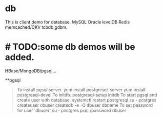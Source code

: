 # db
This is client demo for database. MySQL Oracle levelDB Redis memcached/CKV tcbdb gdbm.

# # TODO:some db demos will be added.
HBase/MongoDB/pgsql...

**pgsql
>To install pgsql server.
  yum install postgresql-server
  yum install postgresql-devel
To initdb.
  postgresql-setup initdb
To start pgsql and create user with database.
  systemctl restart postgresql
  su - postgres
  createuser dbuser
  createdb -e -O dbuser dbname
To set password for user 'dbuser'
  su - postgres
  psql
  \password dbuser